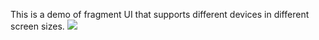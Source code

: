 This is a demo of fragment UI that supports different devices in different screen sizes.
![](http://i.imgur.com/ptKdt8J.png)
